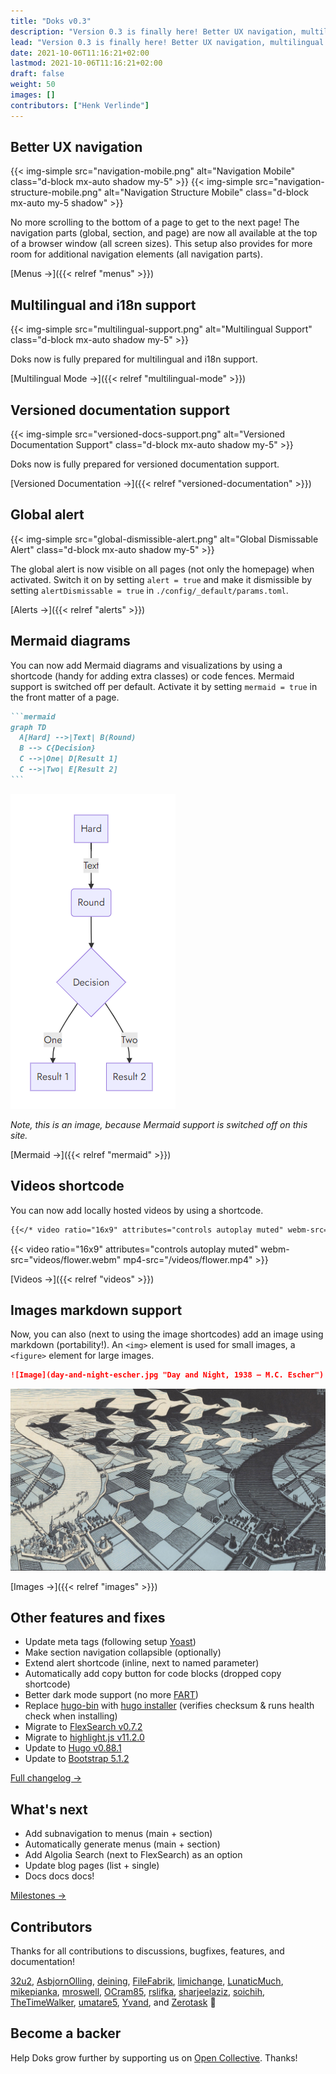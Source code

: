 ```yaml
---
title: "Doks v0.3"
description: "Version 0.3 is finally here! Better UX navigation, multilingual and i18n support, versioned documentation support, dismissible global alert, Mermaid diagrams and visualizations, and more!"
lead: "Version 0.3 is finally here! Better UX navigation, multilingual and i18n support, versioned documentation support, dismissible global alert, Mermaid diagrams and visualizations, and more!"
date: 2021-10-06T11:16:21+02:00
lastmod: 2021-10-06T11:16:21+02:00
draft: false
weight: 50
images: []
contributors: ["Henk Verlinde"]
---
```


## Better UX navigation

{{< img-simple src="navigation-mobile.png" alt="Navigation Mobile" class="d-block mx-auto shadow my-5" >}}
{{< img-simple src="navigation-structure-mobile.png" alt="Navigation Structure Mobile" class="d-block mx-auto my-5 shadow" >}}

No more scrolling to the bottom of a page  to get to the next page! The navigation parts (global, section, and page) are now all available at the top of a browser window (all screen sizes). This setup also provides for more room for additional navigation elements (all navigation parts).

[Menus →]({{< relref "menus" >}})

## Multilingual and i18n support

{{< img-simple src="multilingual-support.png" alt="Multilingual Support" class="d-block mx-auto shadow my-5" >}}

Doks now is fully prepared for multilingual and i18n support.

[Multilingual Mode →]({{< relref "multilingual-mode" >}})

## Versioned documentation support

{{< img-simple src="versioned-docs-support.png" alt="Versioned Documentation Support" class="d-block mx-auto shadow my-5" >}}

Doks now is fully prepared for versioned documentation support.

[Versioned Documentation →]({{< relref "versioned-documentation" >}})

## Global alert

{{< img-simple src="global-dismissible-alert.png" alt="Global Dismissable Alert" class="d-block mx-auto shadow my-5" >}}

The global alert is now visible on all pages (not only the homepage) when activated. Switch it on by setting `alert = true` and make it dismissible by setting `alertDismissable = true` in `./config/_default/params.toml`.

[Alerts →]({{< relref "alerts" >}})

## Mermaid diagrams

You can now add Mermaid diagrams and visualizations by using a shortcode (handy for adding extra classes) or code fences. Mermaid support is switched off per default. Activate it by setting `mermaid = true` in the front matter of a page.

````md
```mermaid
graph TD
  A[Hard] -->|Text| B(Round)
  B --> C{Decision}
  C -->|One| D[Result 1]
  C -->|Two| E[Result 2]
```
````

![Mermaid Code Fences](mermaid-code-fences.png)

_Note, this is an image, because Mermaid support is switched off on this site._

[Mermaid →]({{< relref "mermaid" >}})

## Videos shortcode

You can now add locally hosted videos by using a shortcode.

```md
{{</* video ratio="16x9" attributes="controls autoplay muted" webm-src="videos/flower.webm" mp4-src="videos/flower.mp4" */>}}
```

{{< video ratio="16x9" attributes="controls autoplay muted" webm-src="videos/flower.webm" mp4-src="/videos/flower.mp4" >}}

[Videos →]({{< relref "videos" >}})

## Images markdown support

Now, you can also (next to using the image shortcodes) add an image using markdown (portability!). An `<img>` element is used for small images, a `<figure>` element for large images.

```md
![Image](day-and-night-escher.jpg "Day and Night, 1938 — M.C. Escher")
```

![Image](day-and-night-escher.jpg "Day and Night, 1938 — M.C. Escher")

[Images →]({{< relref "images" >}})

## Other features and fixes

- Update meta tags (following setup [Yoast](https://developer.yoast.com/))
- Make section navigation collapsible (optionally)
- Extend alert shortcode (inline, next to named parameter)
- Automatically add copy button for code blocks (dropped copy shortcode)
- Better dark mode support (no more [FART](https://css-tricks.com/flash-of-inaccurate-color-theme-fart/))
- Replace [hugo-bin](https://github.com/fenneclab/hugo-bin) with [hugo installer](https://github.com/dominique-mueller/hugo-installer) (verifies checksum & runs health check when installing)
- Migrate to [FlexSearch v0.7.2](https://github.com/nextapps-de/flexsearch)
- Migrate to [highlight.js v11.2.0](https://github.com/highlightjs/highlight.js)
- Update to [Hugo v0.88.1](https://gohugo.io/news/0.88.1-relnotes/)
- Update to [Bootstrap 5.1.2](https://blog.getbootstrap.com/2021/10/05/bootstrap-5-1-2/)

[Full changelog →](https://github.com/h-enk/doks/blob/master/CHANGELOG.md)

## What's next

- Add subnavigation to menus (main + section)
- Automatically generate menus (main + section)
- Add Algolia Search (next to FlexSearch) as an option
- Update blog pages (list + single)
- Docs docs docs!

[Milestones →](https://github.com/h-enk/doks/milestones)

## Contributors

Thanks for all contributions to discussions, bugfixes, features, and documentation!

[32u2](https://github.com/32u2), [AsbjornOlling](https://github.com/AsbjornOlling), [deining](https://github.com/deining), [FileFabrik](https://github.com/FileFabrik), [limichange](https://github.com/limichange), [LunaticMuch](https://github.com/LunaticMuch), [mikepianka](https://github.com/mikepianka), [mroswell](https://github.com/mroswell), [OCram85](https://github.com/OCram85), [rslifka](https://github.com/rslifka), [sharjeelaziz](https://github.com/sharjeelaziz), [soichih](https://github.com/soichih), [TheTimeWalker](https://github.com/TheTimeWalker), [umatare5](https://github.com/umatare5), [Yvand](https://github.com/Yvand), and [Zerotask](https://github.com/Zerotask) 💪

## Become a backer

Help Doks grow further by supporting us on [Open Collective](https://opencollective.com/doks). Thanks!
